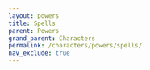 ```yaml
---
layout: powers
title: Spells
parent: Powers
grand_parent: Characters
permalink: /characters/powers/spells/
nav_exclude: true
---
```


